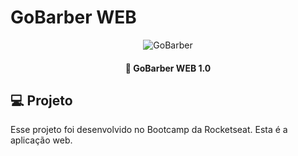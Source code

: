 # GoBarber WEB

<div align="center">
  <img alt="GoBarber" title="GoBarber" src="https://user-images.githubusercontent.com/19844596/160872755-09b5ddc2-1aa4-4726-8b2d-85a3fe480701.png" />
</div>


<h4 align="center">
  🚀 GoBarber WEB 1.0
</h4>

## 💻 Projeto

Esse projeto foi desenvolvido no Bootcamp da Rocketseat. Esta é a aplicação web.
